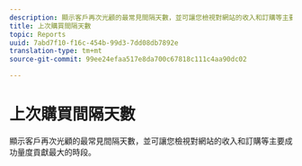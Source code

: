 ```yaml
---
description: 顯示客戶再次光顧的最常見間隔天數，並可讓您檢視對網站的收入和訂購等主要成功量度貢獻最大的時段。
title: 上次購買間隔天數
topic: Reports
uuid: 7abd7f10-f16c-454b-99d3-7dd08db7892e
translation-type: tm+mt
source-git-commit: 99ee24efaa517e8da700c67818c111c4aa90dc02

---
```



# 上次購買間隔天數

顯示客戶再次光顧的最常見間隔天數，並可讓您檢視對網站的收入和訂購等主要成功量度貢獻最大的時段。


